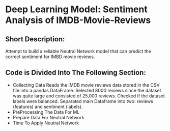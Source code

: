 # Deep Learning Model: Sentiment Analysis of IMDB-Movie-Reviews

## Short Description:
Attempt to build a reliable Neutral Network model that can predict the correct sentiment for IMBD movie reviews.

## Code is Divided Into The Following Section:
* Collecting Data
    Reads the IMDB movie reviews data stored in the CSV file into a pandas DataFrame.
    Selected 8000 reviews since the dataset was quite large and consisted of 25,000 reviews.
    Checked if the dataset labels were balanced.
    Separated main Dataframe into two: reviews (features) and sentiment (labels).
* PreProcessing The Data For ML
* Prepare Data For Neutral Network
* Time To Apply Neutral Network

